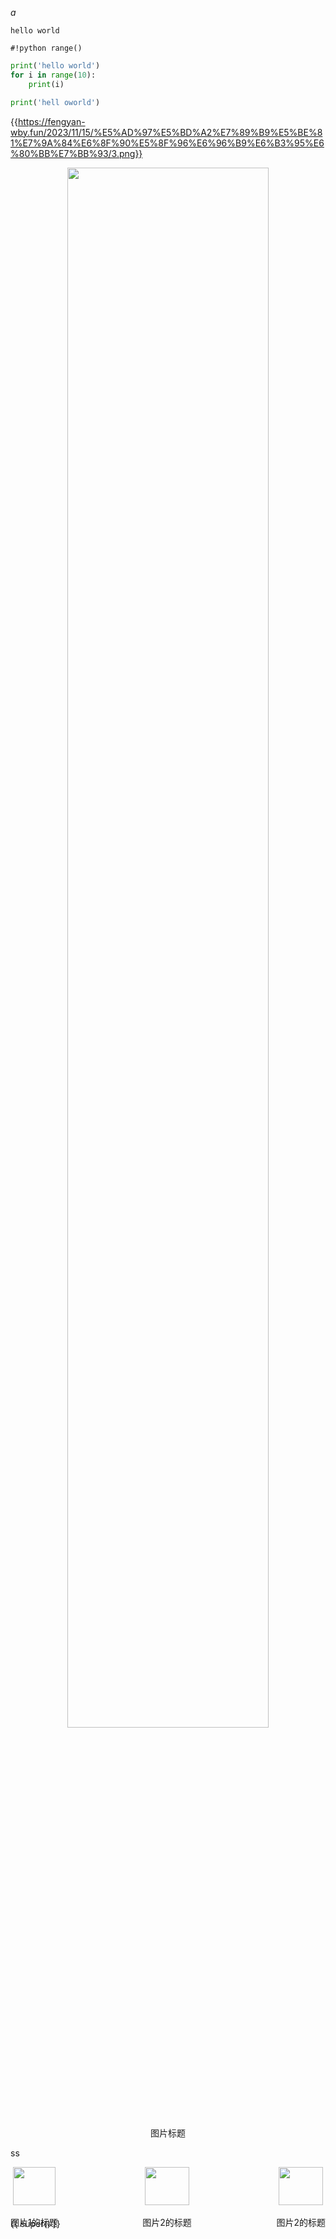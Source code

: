 $a$

`hello world`

`#!python range()`

```python hl_lines='2 3' title="⌨️test"
print('hello world')
for i in range(10):
    print(i)
```

```python
print('hell oworld')
```

{{https://fengyan-wby.fun/2023/11/15/%E5%AD%97%E5%BD%A2%E7%89%B9%E5%BE%81%E7%9A%84%E6%8F%90%E5%8F%96%E6%96%B9%E6%B3%95%E6%80%BB%E7%BB%93/3.png}}



<div style="text-align: center; displacy: block;" class="image-container">
    <img src="https://fengyan-wby.fun/2023/11/15/%E5%AD%97%E5%BD%A2%E7%89%B9%E5%BE%81%E7%9A%84%E6%8F%90%E5%8F%96%E6%96%B9%E6%B3%95%E6%80%BB%E7%BB%93/3.png" style="width: 80%;">
    <p style="text-align: center;">图片标题</p>
</div>

ss

<!-- <div style="text-align: center; display: block;" class="image-container"> -->
  <div style="text-align: center; display: flex; justify-content: space-between;" class="image-container">
    <div>
        <img src="https://fengyan-wby.fun/2023/11/15/%E5%AD%97%E5%BD%A2%E7%89%B9%E5%BE%81%E7%9A%84%E6%8F%90%E5%8F%96%E6%96%B9%E6%B3%95%E6%80%BB%E7%BB%93/3.png" style="width: 95%;" >
        <p>图片1的标题</p>
    </div>
    <div>
        <img src="https://fengyan-wby.fun/2023/11/15/%E5%AD%97%E5%BD%A2%E7%89%B9%E5%BE%81%E7%9A%84%E6%8F%90%E5%8F%96%E6%96%B9%E6%B3%95%E6%80%BB%E7%BB%93/3.png" style="width: 95%;" >
        <p>图片2的标题</p>
    </div>
    <div>
        <img src="https://fengyan-wby.fun/2023/11/15/%E5%AD%97%E5%BD%A2%E7%89%B9%E5%BE%81%E7%9A%84%E6%8F%90%E5%8F%96%E6%96%B9%E6%B3%95%E6%80%BB%E7%BB%93/3.png" style="width: 95%;" >
        <p>图片2的标题</p>
    </div>
  </div>
<!-- </div> -->

{{ super() }}